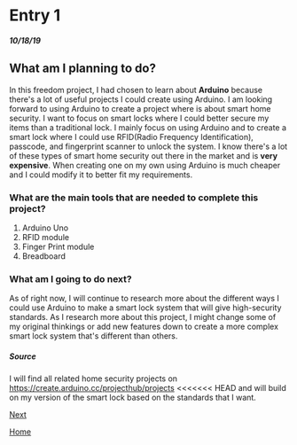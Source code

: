# Entry 1
##### 10/18/19

## What am I planning to do?

In this freedom project, I had chosen to learn about **Arduino** because there's a lot of useful projects I could create using Arduino.
I am looking forward to using Arduino to create a project where is about smart home security. I want to focus on smart locks
where I could better secure my items than a traditional lock. I mainly focus on using Arduino and to create a smart lock
where I could use RFID(Radio Frequency Identification), passcode, and fingerprint scanner to unlock the system. I know there's a lot
of these types of smart home security out there in the market and is **very expensive**. When creating one on my own using
Arduino is much cheaper and I could modify it to better fit my requirements.

### What are the main tools that are needed to complete this project?
1. Arduino Uno
2. RFID module
3. Finger Print module
4. Breadboard

### What am I going to do next?
As of right now, I will continue to research more about the different ways I could use Arduino to make a smart lock
system that will give high-security standards. As I research more about this project, I might change some of my original
thinkings or add new features down to create a more complex smart lock system that's different than others.
##### Source
I will find all related home security projects on https://create.arduino.cc/projecthub/projects
<<<<<<< HEAD
and will build on my version of the smart lock based on the standards that I want.







[Next](entry02.md)

[Home](../README.md)
